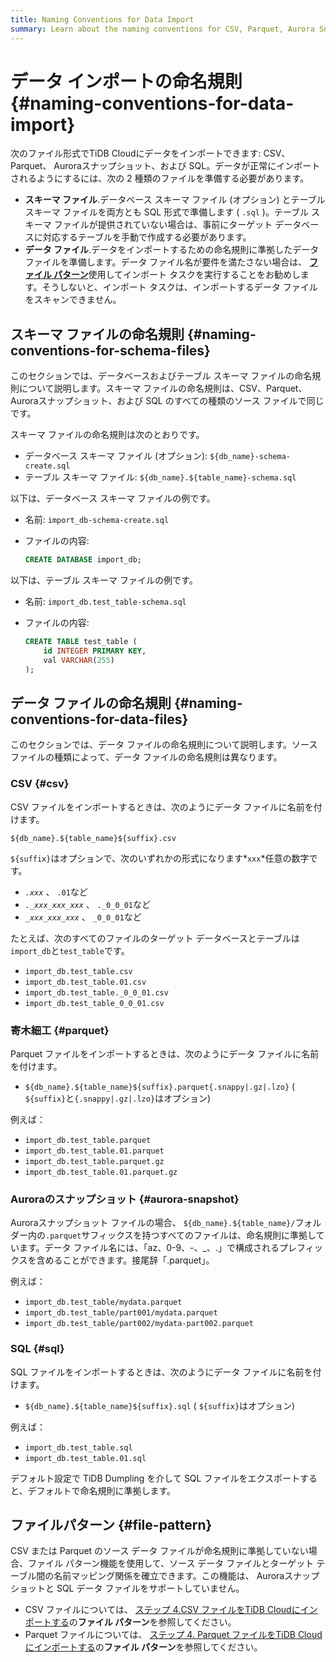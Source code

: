 ```yaml
---
title: Naming Conventions for Data Import
summary: Learn about the naming conventions for CSV, Parquet, Aurora Snapshot, and SQL files during data import.
---
```


# データ インポートの命名規則 {#naming-conventions-for-data-import}

次のファイル形式でTiDB Cloudにデータをインポートできます: CSV、Parquet、 Auroraスナップショット、および SQL。データが正常にインポートされるようにするには、次の 2 種類のファイルを準備する必要があります。

-   **スキーマ ファイル**.データベース スキーマ ファイル (オプション) とテーブル スキーマ ファイルを両方とも SQL 形式で準備します ( `.sql` )。テーブル スキーマ ファイルが提供されていない場合は、事前にターゲット データベースに対応するテーブルを手動で作成する必要があります。
-   **データ ファイル**.データをインポートするための命名規則に準拠したデータ ファイルを準備します。データ ファイル名が要件を満たさない場合は、 [**ファイル パターン**](#file-pattern)使用してインポート タスクを実行することをお勧めします。そうしないと、インポート タスクは、インポートするデータ ファイルをスキャンできません。

## スキーマ ファイルの命名規則 {#naming-conventions-for-schema-files}

このセクションでは、データベースおよびテーブル スキーマ ファイルの命名規則について説明します。スキーマ ファイルの命名規則は、CSV、Parquet、 Auroraスナップショット、および SQL のすべての種類のソース ファイルで同じです。

スキーマ ファイルの命名規則は次のとおりです。

-   データベース スキーマ ファイル (オプション): `${db_name}-schema-create.sql`
-   テーブル スキーマ ファイル: `${db_name}.${table_name}-schema.sql`

以下は、データベース スキーマ ファイルの例です。

-   名前: `import_db-schema-create.sql`
-   ファイルの内容:

    ```sql
    CREATE DATABASE import_db;
    ```

以下は、テーブル スキーマ ファイルの例です。

-   名前: `import_db.test_table-schema.sql`
-   ファイルの内容:

    ```sql
    CREATE TABLE test_table (
        id INTEGER PRIMARY KEY,
        val VARCHAR(255)
    );
    ```

## データ ファイルの命名規則 {#naming-conventions-for-data-files}

このセクションでは、データ ファイルの命名規則について説明します。ソース ファイルの種類によって、データ ファイルの命名規則は異なります。

### CSV {#csv}

CSV ファイルをインポートするときは、次のようにデータ ファイルに名前を付けます。

`${db_name}.${table_name}${suffix}.csv`

`${suffix}`はオプションで、次のいずれかの形式になります*`xxx`*任意の数字です。

-   *`.xxx`* 、 `.01`など
-   *`._xxx_xxx_xxx`* 、 `._0_0_01`など
-   *`_xxx_xxx_xxx`* 、 `_0_0_01`など

たとえば、次のすべてのファイルのターゲット データベースとテーブルは`import_db`と`test_table`です。

-   `import_db.test_table.csv`
-   `import_db.test_table.01.csv`
-   `import_db.test_table._0_0_01.csv`
-   `import_db.test_table_0_0_01.csv`

### 寄木細工 {#parquet}

Parquet ファイルをインポートするときは、次のようにデータ ファイルに名前を付けます。

-   `${db_name}.${table_name}${suffix}.parquet{.snappy|.gz|.lzo}` ( `${suffix}`と`{.snappy|.gz|.lzo}`はオプション)

例えば：

-   `import_db.test_table.parquet`
-   `import_db.test_table.01.parquet`
-   `import_db.test_table.parquet.gz`
-   `import_db.test_table.01.parquet.gz`

### Auroraのスナップショット {#aurora-snapshot}

Auroraスナップショット ファイルの場合、 `${db_name}.${table_name}/`フォルダー内の`.parquet`サフィックスを持つすべてのファイルは、命名規則に準拠しています。データ ファイル名には、「az、0-9、-、_、.」で構成されるプレフィックスを含めることができます。接尾辞「.parquet」。

例えば：

-   `import_db.test_table/mydata.parquet`
-   `import_db.test_table/part001/mydata.parquet`
-   `import_db.test_table/part002/mydata-part002.parquet`

### SQL {#sql}

SQL ファイルをインポートするときは、次のようにデータ ファイルに名前を付けます。

-   `${db_name}.${table_name}${suffix}.sql` ( `${suffix}`はオプション)

例えば：

-   `import_db.test_table.sql`
-   `import_db.test_table.01.sql`

デフォルト設定で TiDB Dumpling を介して SQL ファイルをエクスポートすると、デフォルトで命名規則に準拠します。

## ファイルパターン {#file-pattern}

CSV または Parquet のソース データ ファイルが命名規則に準拠していない場合、ファイル パターン機能を使用して、ソース データ ファイルとターゲット テーブル間の名前マッピング関係を確立できます。この機能は、 Auroraスナップショットと SQL データ ファイルをサポートしていません。

-   CSV ファイルについては、 [ステップ 4.CSV ファイルをTiDB Cloudにインポートする](/tidb-cloud/import-csv-files.md#step-4-import-csv-files-to-tidb-cloud)の**ファイル パターン**を参照してください。
-   Parquet ファイルについては、 [ステップ 4. Parquet ファイルをTiDB Cloudにインポートする](/tidb-cloud/import-parquet-files.md#step-4-import-parquet-files-to-tidb-cloud)の**ファイル パターン**を参照してください。
